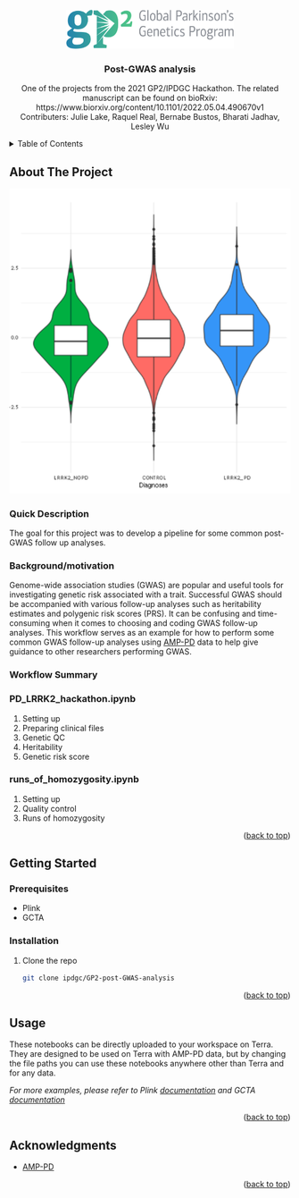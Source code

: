 <!-- PROJECT LOGO -->
<br />
<div align="center">
  <a href="https://github.com/github_username/repo_name">
    <img src="images/GP2_logo.png" alt="Logo" width="300" height="70">
  </a>

<h3 align="center">Post-GWAS analysis</h3>

  <p align="center">
    One of the projects from the 2021 GP2/IPDGC Hackathon. The related manuscript can be found on bioRxiv: https://www.biorxiv.org/content/10.1101/2022.05.04.490670v1
    <br />
    Contributers: Julie Lake, Raquel Real, Bernabe Bustos, Bharati Jadhav, Lesley Wu
    <br />
  </p>
</div>


<!-- TABLE OF CONTENTS -->
<details>
  <summary>Table of Contents</summary>
  <ol>
    <li>
      <a href="#about-the-project">About The Project</a>
      <ul>
        <li><a href="#quick-description">Quick Description</a></li>
        <li><a href="#background/motivation">Background/motivation</a></li>
        <li><a href="#workflow-summary">Workflow Summary</a></li>
      </ul>
    </li>
    <li>
      <a href="#getting-started">Getting Started</a>
      <ul>
        <li><a href="#prerequisites">Prerequisites</a></li>
        <li><a href="#installation">Installation</a></li>
      </ul>
    </li>
    <li><a href="#usage">Usage</a></li>
    <li><a href="#acknowledgments">Acknowledgments</a></li>
  </ol>
</details>



<!-- ABOUT THE PROJECT -->
## About The Project

[![Project Screen Shot][project-screenshot]](https://example.com)

### Quick Description

The goal for this project was to develop a pipeline for some common post-GWAS follow up analyses.

### Background/motivation

Genome-wide association studies (GWAS) are popular and useful tools for investigating genetic risk associated with a trait. Successful GWAS should be accompanied with various follow-up analyses such as heritability estimates and polygenic risk scores (PRS). It can be confusing and time-consuming when it comes to choosing and coding GWAS follow-up analyses. This workflow serves as an example for how to perform some common GWAS follow-up analyses using [AMP-PD](https://amp-pd.org/) data to help give guidance to other researchers performing GWAS.      

### Workflow Summary

### PD_LRRK2_hackathon.ipynb
1. Setting up
2. Preparing clinical files
3. Genetic QC
4. Heritability
5. Genetic risk score 

### runs_of_homozygosity.ipynb
1. Setting up
2. Quality control
3. Runs of homozygosity

<p align="right">(<a href="#readme-top">back to top</a>)</p>

<!-- GETTING STARTED -->
## Getting Started

### Prerequisites

* Plink
* GCTA

### Installation

1. Clone the repo
   ```sh
   git clone ipdgc/GP2-post-GWAS-analysis
   ```

<p align="right">(<a href="#readme-top">back to top</a>)</p>



<!-- USAGE EXAMPLES -->
## Usage

These notebooks can be directly uploaded to your workspace on Terra. They are designed to be used on Terra with AMP-PD data, but by changing the file paths you can use these notebooks anywhere other than Terra and for any data.

_For more examples, please refer to Plink [documentation](https://www.cog-genomics.org/plink/) and GCTA [documentation](https://yanglab.westlake.edu.cn/software/gcta/#Overview)_

<p align="right">(<a href="#readme-top">back to top</a>)</p>


<!-- ACKNOWLEDGMENTS -->
## Acknowledgments

* [AMP-PD](https://amp-pd.org/)

<p align="right">(<a href="#readme-top">back to top</a>)</p>


<!-- MARKDOWN LINKS & IMAGES -->
<!-- https://www.markdownguide.org/basic-syntax/#reference-style-links -->
[project-screenshot]: images/project_screenshot.png

